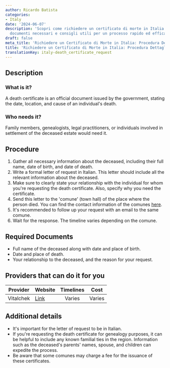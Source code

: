 ```yaml
---
author: Ricardo Batista
categories:
- Italy
date: '2024-06-07'
description: 'Scopri come richiedere un certificato di morte in Italia: procedure,
  documenti necessari e consigli utili per un processo rapido ed efficace.'
draft: false
meta_title: 'Richiedere un Certificato di Morte in Italia: Procedura Dettagliata'
title: 'Richiedere un Certificato di Morte in Italia: Procedura Dettagliata'
translationKey: italy-death_certificate_request
---
```



## Description
### What is it?
A death certificate is an official document issued by the government, stating the date, location, and cause of an individual's death.

### Who needs it?
Family members, genealogists, legal practitioners, or individuals involved in settlement of the deceased estate would need it. 

## Procedure
1. Gather all necessary information about the deceased, including their full name, date of birth, and date of death.
2. Write a formal letter of request in Italian. This letter should include all the relevant information about the deceased. 
3. Make sure to clearly state your relationship with the individual for whom you're requesting the death certificate. Also, specify why you need the certificate.
4. Send this letter to the 'comune' (town hall) of the place where the person died. You can find the contact information of the comunes [here](http://www.comuni-italiani.it/).
5. It's recommended to follow up your request with an email to the same comune. 
6. Wait for the response. The timeline varies depending on the comune.

## Required Documents
- Full name of the deceased along with date and place of birth.
- Date and place of death.
- Your relationship to the deceased, and the reason for your request.

## Providers that can do it for you

| Provider        |     Website     |     Timelines    |       Cost      |
| --------------- | --------------- |  :-------------: | :-------------: |
| Vitalchek        |  [Link](https://www.vitalchek.com/)      |      Varies      |        Varies      |

## Additional details
- It's important for the letter of request to be in Italian.
- If you're requesting the death certificate for genealogy purposes, it can be helpful to include any known familial ties in the region. Information such as the deceased's parents' names, spouse, and children can expedite the process.
- Be aware that some comunes may charge a fee for the issuance of these certificates.
